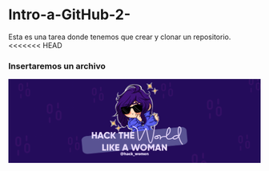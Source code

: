 # Intro-a-GitHub-2-

Esta es una tarea donde tenemos que crear y clonar un repositorio. 
<<<<<<< HEAD

### Insertaremos un archivo

![GitHubGuide](img/HackWomen.png)
